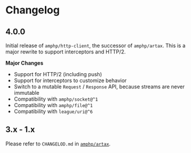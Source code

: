 # Changelog

## 4.0.0

Initial release of `amphp/http-client`, the successor of `amphp/artax`.
This is a major rewrite to support interceptors and HTTP/2.

**Major Changes**

 - Support for HTTP/2 (including push)
 - Support for interceptors to customize behavior
 - Switch to a mutable `Request` / `Response` API, because streams are never immutable
 - Compatibility with `amphp/socket@^1`
 - Compatibility with `amphp/file@^1`
 - Compatibility with `league/uri@^6`

## 3.x - 1.x

Please refer to `CHANGELOD.md` in [`amphp/artax`](https://github.com/amphp/artax).
